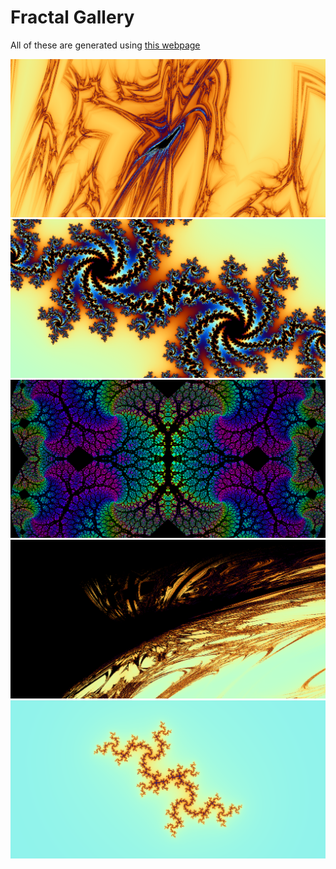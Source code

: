 # Fractal Gallery

All of these are generated using [this webpage](https://nathansolomon1678.github.io/fractals)

![](adrenaline-inducing%20despair.png)
![](flirtatious%20fear.png)
![](zesty%20heartache.png)
![](soul-suffocating%20sorrow.png)
![](tantalizing%20torment.png)
